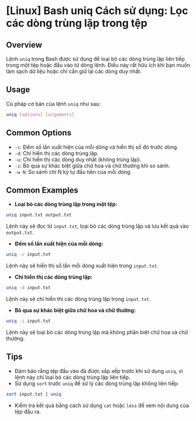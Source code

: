 # [Linux] Bash uniq Cách sử dụng: Lọc các dòng trùng lặp trong tệp

## Overview
Lệnh `uniq` trong Bash được sử dụng để loại bỏ các dòng trùng lặp liên tiếp trong một tệp hoặc đầu vào từ dòng lệnh. Điều này rất hữu ích khi bạn muốn làm sạch dữ liệu hoặc chỉ cần giữ lại các dòng duy nhất.

## Usage
Cú pháp cơ bản của lệnh `uniq` như sau:
```bash
uniq [options] [arguments]
```

## Common Options
- `-c`: Đếm số lần xuất hiện của mỗi dòng và hiển thị số đó trước dòng.
- `-d`: Chỉ hiển thị các dòng trùng lặp.
- `-u`: Chỉ hiển thị các dòng duy nhất (không trùng lặp).
- `-i`: Bỏ qua sự khác biệt giữa chữ hoa và chữ thường khi so sánh.
- `-w N`: So sánh chỉ N ký tự đầu tiên của mỗi dòng.

## Common Examples
- **Loại bỏ các dòng trùng lặp trong một tệp:**
```bash
uniq input.txt output.txt
```
Lệnh này sẽ đọc từ `input.txt`, loại bỏ các dòng trùng lặp và lưu kết quả vào `output.txt`.

- **Đếm số lần xuất hiện của mỗi dòng:**
```bash
uniq -c input.txt
```
Lệnh này sẽ hiển thị số lần mỗi dòng xuất hiện trong `input.txt`.

- **Chỉ hiển thị các dòng trùng lặp:**
```bash
uniq -d input.txt
```
Lệnh này sẽ chỉ hiển thị các dòng trùng lặp trong `input.txt`.

- **Bỏ qua sự khác biệt giữa chữ hoa và chữ thường:**
```bash
uniq -i input.txt
```
Lệnh này sẽ loại bỏ các dòng trùng lặp mà không phân biệt chữ hoa và chữ thường.

## Tips
- Đảm bảo rằng tệp đầu vào đã được sắp xếp trước khi sử dụng `uniq`, vì lệnh này chỉ loại bỏ các dòng trùng lặp liên tiếp.
- Sử dụng `sort` trước `uniq` để xử lý các dòng trùng lặp không liên tiếp:
```bash
sort input.txt | uniq
```
- Kiểm tra kết quả bằng cách sử dụng `cat` hoặc `less` để xem nội dung của tệp đầu ra.